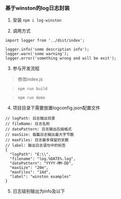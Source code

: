 ### 基于winston的log日志封装
1. 安装
`npm i log-winston`

2. 调用方式
```
import logger from '../dist/index';

logger.info('some description info');
logger.warn('some warning');
logger.error('something wrong and will be exit');
```

3. 参与开发流程
> 修改index.js

> `npm run build`

> `npm run demo`

4. 项目目录下需要放置logconfig.json配置文件
```
// logPath: 日志输出目录
// fileName: 日志名称
// datePattern: 日志输出后缀格式
// maxSize: 每篇日志输出最大字节数
// maxFiles: 日志最多保留的天数
// label: 输出日志语句中的标签
{
  "logPath": "E:\\",
  "filename": "log.%DATE%.log",
  "datePattern": "YYYY-MM-DD",
  "maxSize": "20m",
  "maxFiles": "14d",
  "label": "winston examples"
}
```

5. 日志级别输出为info及以下